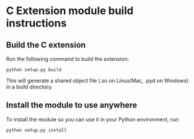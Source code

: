 # C Extension module build instructions
## Build the C extension
Run the following command to build the extension:
```
python setup.py build
```

This will generate a shared object file (.so on Linux/Mac, .pyd on Windows) in a build directory. 

## Install the module to use anywhere
To install the module so you can use it in your Python environment, run:
```
python setup.py install
```